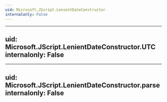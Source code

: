 ```yaml
---
uid: Microsoft.JScript.LenientDateConstructor
internalonly: False
---
```


---
uid: Microsoft.JScript.LenientDateConstructor.UTC
internalonly: False
---

---
uid: Microsoft.JScript.LenientDateConstructor.parse
internalonly: False
---
